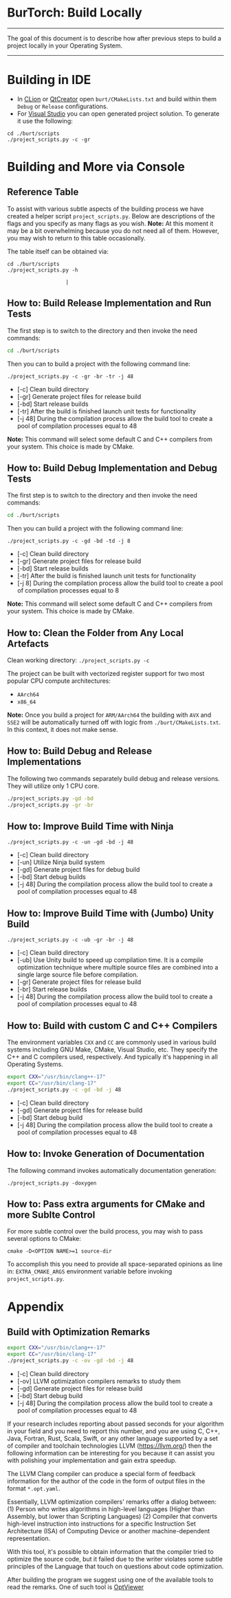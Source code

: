 # BurTorch: Build Locally

----

The goal of this document is to describe how after previous steps to build a project locally in your Operating System.

----

# Building in IDE
* In [CLion](https://www.jetbrains.com/clion/) or [QtCreator](https://doc.qt.io/qtcreator/) open `burt/CMakeLists.txt` and build within them `Debug` or `Release` configurations.
* For [Visual Studio](https://visualstudio.microsoft.com/) you can open generated project solution. To generate it use the following:
```
cd ./burt/scripts
./project_scripts.py -c -gr
```

# Building and More via Console

## Reference Table

To assist with various subtle aspects of the building process we have created a helper script `project_scripts.py`. Below are descriptions of the flags and you specify as many flags as you wish.
**Note:** At this moment it may be a bit overwhelming because you do not need all of them. However, you may wish to return to this table occasionally.

The table itself can be obtained via:
```
cd ./burt/scripts
./project_scripts.py -h
```
                       |
## How to: Build Release Implementation and Run Tests

The first step is to switch to the directory and then invoke the need commands:
```bash
cd ./burt/scripts
```

Then you can to build a project with the following command line:

`./project_scripts.py -c -gr -br -tr -j 48`
* [-c]  Clean build directory
* [-gr] Generate project files for release build
* [-bd] Start release builds
* [-tr] After the build is finished launch unit tests for functionality
* [-j 48] During the compilation process allow the build tool to create a pool of compilation processes equal to 48

**Note:** This command will select some default C and C++ compilers from your system. This choice is made by CMake.


## How to: Build Debug Implementation and Debug Tests

The first step is to switch to the directory and then invoke the need commands:
```bash
cd ./burt/scripts
```

Then you can build a project with the following command line:

`./project_scripts.py -c -gd -bd -td -j 8`
* [-c]  Clean build directory
* [-gr] Generate project files for release build
* [-bd] Start release builds
* [-tr] After the build is finished launch unit tests for functionality
* [-j 8] During the compilation process allow the build tool to create a pool of compilation processes equal to 8

**Note:** This command will select some default C and C++ compilers from your system. This choice is made by CMake.

##  How to: Clean the Folder from Any Local Artefacts

Clean working directory: `./project_scripts.py -c`

The project can be built with vectorized register support for two most popular CPU compute architectures:
* `AArch64`
* `x86_64`

**Note:** Once you build a project for `ARM/AArch64` the building with `AVX` and `SSE2` will be automatically turned off
with logic from `./burt/CMakeLists.txt`. In this context, it does not make sense.

## How to: Build Debug and Release Implementations

The following two commands separately build debug and release versions. They will utilize only 1 CPU core.

```bash
./project_scripts.py -gd -bd
./project_scripts.py -gr -br
```

##  How to: Improve Build Time with Ninja

`./project_scripts.py -c -un -gd -bd -j 48`
* [-c]  Clean build directory
* [-un] Utilize Ninja build system
* [-gd] Generate project files for debug build
* [-bd] Start debug builds
* [-j 48] During the compilation process allow the build tool to create a pool of compilation processes equal to 48

##  How to: Improve Build Time with (Jumbo) Unity Build

`./project_scripts.py -c -ub -gr -br -j 48`
* [-c]  Clean build directory
* [-ub] Use Unity build to speed up compilation time. It is a compile optimization technique where multiple source files are combined into a single large source file before compilation.
* [-gr] Generate project files for release build
* [-br] Start release builds
* [-j 48] During the compilation process allow the build tool to create a pool of compilation processes equal to 48

##  How to: Build with custom C and C++ Compilers

The environment variables `CXX` and `CC` are commonly used in various build systems including GNU Make, CMake, Visual Studio, etc.
They specify the C++ and C compilers used, respectively. And typically it's happening in all Operating Systems.

```bash
export CXX="/usr/bin/clang++-17"
export CC="/usr/bin/clang-17"
./project_scripts.py -c -gd -bd -j 48
```

* [-c]  Clean build directory
* [-gd] Generate project files for release build
* [-bd] Start debug build
* [-j 48] During the compilation process allow the build tool to create a pool of compilation processes equal to 48

##  How to: Invoke Generation of Documentation

The following command invokes automatically documentation generation:

```
./project_scripts.py -doxygen
```

##  How to: Pass extra arguments for CMake and more Sublte Control

For more subtle control over the build process, you may wish to pass several options to CMake:
```
cmake -D<OPTION NAME>=1 source-dir
```

To accomplish this you need to provide all space-separated opinions as line in:
`EXTRA_CMAKE_ARGS` environment variable before invoking `project_scripts.py`.


# Appendix

##  Build with Optimization Remarks

```bash
export CXX="/usr/bin/clang++-17"
export CC="/usr/bin/clang-17"
./project_scripts.py -c -ov -gd -bd -j 48
```

* [-c]  Clean build directory
* [-ov] LLVM optimization compilers remarks to study them
* [-gd] Generate project files for release build
* [-bd] Start debug build
* [-j 48] During the compilation process allow the build tool to create a pool of compilation processes equal to 48

If your research includes reporting about passed seconds for your algorithm in your field and you need to report this number,
and you are using C, C++, Java, Fortran, Rust, Scala, Swift, or any other language supported by a set of compiler and toolchain technologies LLVM (https://llvm.org/)
then the following information can be interesting for you because it can assist you with polishing your implementation and gain extra speedup.

The LLVM Clang compiler can produce a special form of feedback information for the author of the code in the form of output files in the format `*.opt.yaml`.

Essentially, LLVM optimization compilers' remarks offer a dialog between:
(1) Person who writes algorithms in high-level languages (Higher than Assembly, but lower than Scripting Languages)
(2) Compiler that converts high-level instruction into instructions for a specific Instruction Set Architecture (ISA) of Computing Device or another machine-dependent representation.

With this tool, it's possible to obtain information that the compiler tried to optimize the source code, but it failed due to the writer violates
some subtle principles of the Language that touch on questions about code optimization.

After building the program we suggest using one of the available tools to read the remarks. One of such tool is [OptViewer](https://github.com/OfekShilon/optview2)
